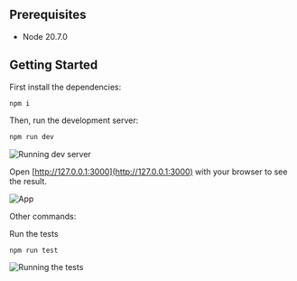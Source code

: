 ## Prerequisites

- Node 20.7.0

## Getting Started

First install the dependencies:

```
npm i
```

Then, run the development server:

```bash
npm run dev
```

![Running dev server](/media/images/client/client_running_dev_server.png)

Open [http://127.0.0.1:3000](http://127.0.0.1:3000) with your browser to see the result.

![App](/media/images/app.gif)

Other commands:

Run the tests

```
npm run test
```

![Running the tests](/media/images/client/client_running_tests.png)
